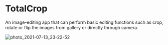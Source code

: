 # TotalCrop
An image-editing app that can perform basic editing functions such as crop, rotate or flip the images from gallery or directly through camera.

![photo_2021-07-13_23-22-52](https://user-images.githubusercontent.com/77197538/125505844-99ad3c62-c17a-4978-82cf-24a4d294f1fe.jpg)

